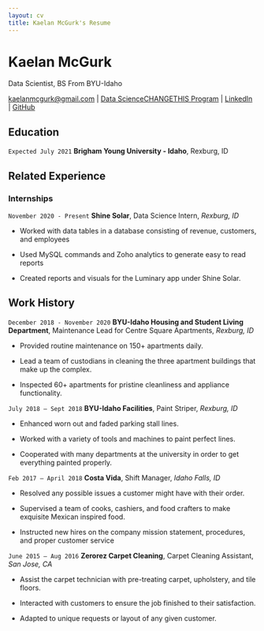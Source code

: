 ```yaml
---
layout: cv
title: Kaelan McGurk's Resume
---
```

# Kaelan McGurk
Data Scientist, BS From BYU-Idaho

<div id="webaddress">
<a href="kaelanmcgurk@gmail.com">kaelanmcgurk@gmail.com</a>
| <a href="https://byuidatascience.github.io/development.html">Data ScienceCHANGETHIS Program</a>
| <a href="https://www.linkedin.com/in/kaelanmcgurk/">LinkedIn</a>
| <a href="https://github.com/kaelanmcgurk">GitHub</a>
</div>

<!-- https://www.monique.tech/the-art-of-markdown -->

## Education

`Expected July 2021`
__Brigham Young University - Idaho__, Rexburg, ID

## Related Experience

### Internships

`November 2020 - Present`
__Shine Solar__, Data Science Intern, _Rexburg, ID_

- Worked with data tables in a database consisting of revenue, customers, and employees

- Used MySQL commands and Zoho analytics to generate easy to read reports

- Created reports and visuals for the Luminary app under Shine Solar.

## Work History

`December 2018 - November 2020`
__BYU-Idaho Housing and Student Living Department__, Maintenance Lead for Centre Square Apartments, _Rexburg, ID_

- Provided routine maintenance on 150+ apartments daily.

- Lead a team of custodians in cleaning the three apartment buildings that make up the complex. 

- Inspected 60+ apartments for pristine cleanliness and appliance functionality.

`July 2018 – Sept 2018`
__BYU-Idaho Facilities__, Paint Striper, _Rexburg, ID_

- Enhanced worn out and faded parking stall lines.

- Worked with a variety of tools and machines to paint perfect lines.

- Cooperated with many departments at the university in order to get everything painted properly.  

`Feb 2017 – April 2018`
__Costa Vida__, Shift Manager, _Idaho Falls, ID_

- Resolved any possible issues a customer might have with their order.

- Supervised a team of cooks, cashiers, and food crafters to make exquisite Mexican inspired food.

- Instructed new hires on the company mission statement, procedures, and proper customer service   

`June 2015 – Aug 2016`
__Zerorez Carpet Cleaning__, Carpet Cleaning Assistant, _San Jose, CA_

- Assist the carpet technician with pre-treating carpet, upholstery, and tile floors. 

- Interacted with customers to ensure the job finished to their satisfaction.

- Adapted to unique requests or layout of any given customer. 



<!-- ### Footer

Last updated: May 2013 -->


